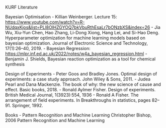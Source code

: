 KURF Literature

Bayesian Optimisation
	- Killian Weinberger. Lecture 15: https://www.youtube.com/watch?v=R-NUdqxKjos&list=PLl8OlHZGYOQ7bkVbuRthEsaLr7bONzbXS&index=26
	- Jia Wu, Xiu-Yun Chen, Hao Zhang, Li-Dong Xiong, Hang Lei, and Si-Hao Deng. Hyperparameter optimization for machine learning models based on bayesian optimization. Journal of Electronic Science and Technology, 17(1):26–40, 2019.
	-  Bayesian Regression: https://mlpr.inf.ed.ac.uk/2022/notes/w4a_bayesian_regression.html
	- Benjamin J. Shields, Bayesian reaction optimization as a tool for chemical synthesis


Design of Experiments 
	- Peter Goos and Bradley Jones. Optimal design of experiments: a case study approach. John Wiley & Sons, 2011.
	- Judea Pearl and Dana Mackenzie. The book of why: the new science of cause and effect. Basic books, 2018.
	- Ronald Aylmer Fisher. Design of experiments. British Medical Journal, 1(3923):554, 1936
	- Ronald A Fisher. The arrangement of field experiments. In Breakthroughs in statistics, pages 82–91. Springer, 1992.

Books
	- Pattern Recognition and Machine Learning Christopher Bishop, 2006 Pattern Recognition and Machine Learning